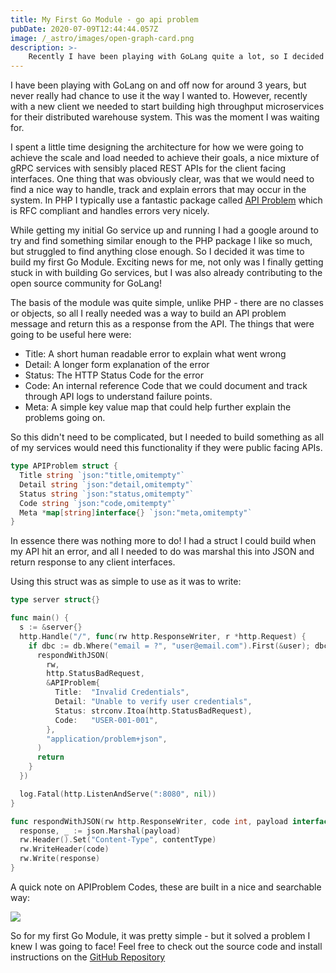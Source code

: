 ```yaml
---
title: My First Go Module - go api problem
pubDate: 2020-07-09T12:44:44.057Z
image: /_astro/images/open-graph-card.png
description: >-
    Recently I have been playing with GoLang quite a lot, so I decided to try my hand at publishing my first Go Module to handle errors nicely in an API.
---
```


I have been playing with GoLang on and off now for around 3 years, but never
really had chance to use it the way I wanted to. However, recently with a new
client we needed to start building high throughput microservices for their
distributed warehouse system. This was the moment I was waiting for.

I spent a little time designing the architecture for how we were going to achieve the scale and load needed to achieve their goals, a nice mixture of gRPC services with sensibly placed REST APIs for the client facing interfaces. One thing that was obviously clear, was that we would need to find a nice way to handle, track and explain errors that may occur in the system. In PHP I typically use a fantastic package called [API Problem](https://github.com/Crell/ApiProblem) which is RFC compliant and handles errors very nicely.

While getting my initial Go service up and running I had a google around to try and find something similar enough to the PHP package I like so much, but struggled to find anything close enough. So I decided it was time to build my first Go Module. Exciting news for me, not only was I finally getting stuck in with building Go services, but I was also already contributing to the open source community for GoLang!

The basis of the module was quite simple, unlike PHP - there are no classes or objects, so all I really needed was a way to build an API problem message and return this as a response from the API. The things that were going to be useful here were:

* Title: A short human readable error to explain what went wrong
* Detail: A longer form explanation of the error
* Status: The HTTP Status Code for the error
* Code: An internal reference Code that we could document and track through API logs to understand failure points.
* Meta: A simple key value map that could help further explain the problems going on.

So this didn't need to be complicated, but I needed to build something as all of my services would need this functionality if they were public facing APIs.

```go
type APIProblem struct {
  Title string `json:"title,omitempty"`
  Detail string `json:"detail,omitempty"`
  Status string `json:"status,omitempty"`
  Code string `json:"code,omitempty"`
  Meta *map[string]interface{} `json:"meta,omitempty"`
}
```

In essence there was nothing more to do! I had a struct I could build when my API hit an error, and all I needed to do was marshal this into JSON and return response to any client interfaces.

Using this struct was as simple to use as it was to write:

```go
type server struct{}

func main() {
  s := &server{}
  http.Handle("/", func(rw http.ResponseWriter, r *http.Request) {
    if dbc := db.Where("email = ?", "user@email.com").First(&user); dbc.Error != nil {
      respondWithJSON(
        rw,
        http.StatusBadRequest,
        &APIProblem{
          Title:  "Invalid Credentials",
          Detail: "Unable to verify user credentials",
          Status: strconv.Itoa(http.StatusBadRequest),
          Code:   "USER-001-001",
        },
        "application/problem+json",
      )
      return
    }
  })

  log.Fatal(http.ListenAndServe(":8080", nil))
}

func respondWithJSON(rw http.ResponseWriter, code int, payload interface{}, contentType string) {
  response, _ := json.Marshal(payload)
  rw.Header().Set("Content-Type", contentType)
  rw.WriteHeader(code)
  rw.Write(response)
}
```

A quick note on APIProblem Codes, these are built in a nice and searchable way:

![](/assets/images/uploads/image.svg)

So for my first Go Module, it was pretty simple - but it solved a problem I knew I was going to face! Feel free to check out the source code and install instructions on the [GitHub Repository](https://github.com/JustSteveKing/go-api-problem)
